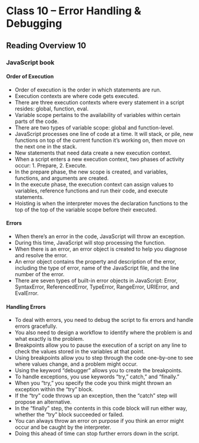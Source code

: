 # Class 10 – Error Handling & Debugging

## Reading Overview 10

### JavaScript book

#### Order of Execution

- Order of execution is the order in which statements are run.
- Execution contexts are where code gets executed.
- There are three execution contexts where every statement in a script resides: global, function, eval.
- Variable scope pertains to the availability of variables within certain parts of the code.
- There are two types of variable scope: global and function-level.
- JavaScript processes one line of code at a time. It will stack, or pile, new functions on top of the current function it’s working on, then move on the next one in the stack.
- New statements that need data create a new execution context.
- When a script enters a new execution context, two phases of activity occur: 1. Prepare, 2. Execute.
- In the prepare phase, the new scope is created, and variables, functions, and arguments are created.
- In the execute phase, the execution context can assign values to variables, reference functions and run their code, and execute statements.
- Hoisting is when the interpreter moves the declaration functions to the top of the top of the variable scope before their executed.

#### Errors

- When there’s an error in the code, JavaScript will throw an exception.
- During this time, JavaScript will stop processing the function.
- When there is an error, an error object is created to help you diagnose and resolve the error.
- An error object contains the property and description of the error, including the type of error, name of the JavaScript file, and the line number of the error.
- There are seven types of built-in error objects in JavaScript: Error, SyntaxError, ReferencedError, TypeError, RangeError, URIError, and EvalError.

#### Handling Errors

- To deal with errors, you need to debug the script to fix errors and handle errors gracefully.
- You also need to design a workflow to identify where the problem is and what exactly is the problem.
- Breakpoints allow you to pause the execution of a script on any line to check the values stored in the variables at that point.
- Using breakpoints allow you to step through the code one-by-one to see where values change, and a problem might occur.
- Using the keyword “debugger” allows you to create the breakpoints.
- To handle exceptions, you use keywords “try,” catch,” and “finally.”
- When you “try,” you specify the code you think might thrown an exception within the “try” block.
- If the “try” code throws up an exception, then the “catch” step will propose an alternative.
- In the “finally” step, the contents in this code block will run either way, whether the “try” block succeeded or failed.
- You can always throw an error on purpose if you think an error might occur and be caught by the interpreter.
- Doing this ahead of time can stop further errors down in the script.

